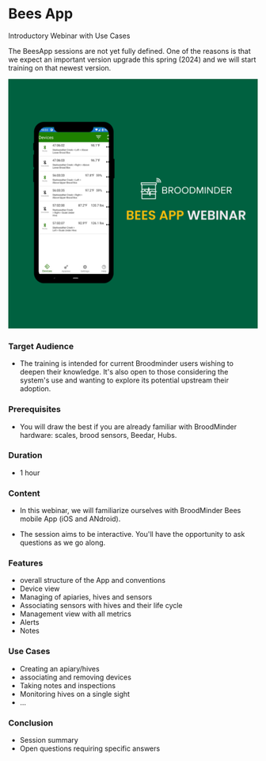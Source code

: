 # Bees App 
Introductory Webinar with Use Cases

The BeesApp sessions are not yet fully defined. One of the reasons is that we expect an important version upgrade this spring (2024) and we will start training on that newest version.

![image](../assets/90_training.assets/bapp_training.png#mediumImg)


### Target Audience
- The training is intended for current Broodminder users wishing to deepen their knowledge. It's also open to those considering the system's use and wanting to explore its potential upstream their adoption.

### Prerequisites
- You will draw the best if you are already familiar with BroodMinder hardware: scales, brood sensors, Beedar, Hubs.

### Duration
- 1 hour

### Content
- In this webinar, we will familiarize ourselves with BroodMinder Bees mobile App (iOS and ANdroid). 

- The session aims to be interactive. You'll have the opportunity to ask questions as we go along.

### Features
- overall structure of the App and conventions
- Device view
- Managing of apiaries, hives and sensors
- Associating sensors with hives and their life cycle
- Management view with all metrics
- Alerts
- Notes

### Use Cases
- Creating an apiary/hives
- associating and removing devices
- Taking notes and inspections
- Monitoring hives on a single sight
- ...

### Conclusion
- Session summary
- Open questions requiring specific answers
